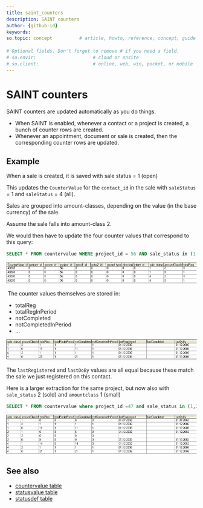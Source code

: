 ```yaml
---
title: saint_counters
description: SAINT counters
author: {github-id}
keywords:
so.topic: concept          # article, howto, reference, concept, guide

# Optional fields. Don't forget to remove # if you need a field.
# so.envir:                     # cloud or onsite
# so.client:                    # online, web, win, pocket, or mobile
---
```


# SAINT counters

SAINT counters are updated automatically as you do things.

* When SAINT is enabled, whenever a contact or a project is created, a bunch of counter rows are created.
* Whenever an appointment, document or sale is created, then the corresponding counter rows are updated.

## Example

When a sale is created, it is saved with sale status = 1 (open)

This updates the `CounterValue` for the `contact_id` in the sale with `saleStatus` = 1 and `saleStatus` = 4 (all).

Sales are grouped into amount-classes, depending on the value (in the base currency) of the sale.

Assume the sale falls into amount-class 2.

We would then have to update the four counter values that correspond to this query:

```SQL
SELECT * FROM countervalue WHERE project_id = 56 AND sale_status in (1,4) AND amountclassid in (2,0)
```

![x][img1]

 The counter values themselves are stored in:

* totalReg
* totalRegInPeriod
* notCompleted
* notCompletedInPeriod
* ...

![x][img2]

The `lastRegistered` and `lastDoBy` values are all equal because these match the sale we just registered on this contact.

Here is a larger extraction for the same project, but now also with `sale_status` 2 (sold) and `amountclass` 1 (small)

```SQL
SELECT * FROM countervalue where project_id =47 and sale_status in (1,2,4) and amountclassid in (2,1,0)
```

![x][img3]

## See also

* [countervalue table][1]
* [statusvalue table][2]
* [statusdef table][3]

<!-- Referenced links -->
[1]: https://github.com/SuperOfficeDocs/database/blob/main/docs/tables/countervalue.md
[2]: https://github.com/SuperOfficeDocs/database/blob/main/docs/tables/statusvalue.md
[3]: https://github.com/SuperOfficeDocs/database/blob/main/docs/tables/statusdef.md

<!-- Referenced images -->
[img1]: media/countervalue-table.png
[img2]: media/countervalue-values.png
[img3]: media/countervalues-more.png
